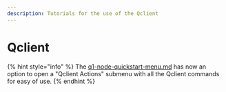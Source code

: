 ```yaml
---
description: Tutorials for the use of the Qclient
---
```


# Qclient

{% hint style="info" %}
The [q1-node-quickstart-menu.md](../../q1-node-quickstart-menu.md "mention") has now an option to open a "Qclient Actions" submenu with all the Qclient commands for easy of use.
{% endhint %}

